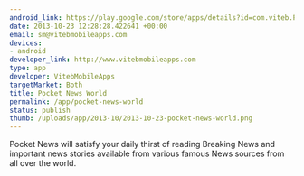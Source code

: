 ```yaml
--- 
android_link: https://play.google.com/store/apps/details?id=com.viteb.PocketNewsWorld
date: 2013-10-23 12:28:28.422641 +00:00
email: sm@vitebmobileapps.com
devices: 
- android
developer_link: http://www.vitebmobileapps.com
type: app
developer: VitebMobileApps
targetMarket: Both
title: Pocket News World
permalink: /app/pocket-news-world
status: publish
thumb: /uploads/app/2013-10/2013-10-23-pocket-news-world.png
---
```


Pocket News will satisfy your daily thirst of reading Breaking News and important news stories available from various famous News sources from all over the world.
